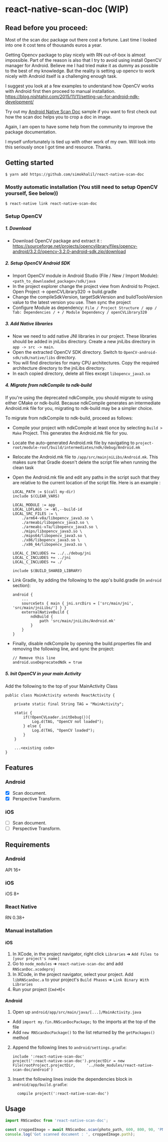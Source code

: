 
# react-native-scan-doc (WIP)

## Read before you proceed:
Most of the scan doc package out there cost a fortune. Last time I looked into one it cost tens of thousands euros a year.

Getting Opencv package to play nicely with RN out-of-box is almost impossible. Part of the reason is also that I try to avoid using install OpenCV manager for Android. Believe me I had tried make it as dummy as possible to the best of my knowledge. But the reality is setting up opencv to work nicely with Android itself is a challenging enough task. 

I suggest you look at a few examples to understand how OpenCV works with Android first then proceed to manual installation.
https://blog.nishtahir.com/2015/11/11/setting-up-for-android-ndk-development/

Try out my [Android Native Scan Doc](https://github.com/beast/android-opencv-scan-doc) sample if you want to first check out how the scan doc helps you to crop a doc in image.

Again, I am open to have some help from the community to improve the package documentation.

I myself unfortunately is tied up with other work of my own. Will look into this seriously once I got time and resource. Thanks.

## Getting started

`$ yarn add https://github.com/simokhalil/react-native-scan-doc`

### Mostly automatic installation (You still need to setup OpenCV yourself, See below))

`$ react-native link react-native-scan-doc`

### Setup OpenCV
##### 1. Download
- Download OpenCV package and extract it : https://sourceforge.net/projects/opencvlibrary/files/opencv-android/3.2.0/opencv-3.2.0-android-sdk.zip/download

##### 2. Setup OpenCV Android SDK
- Import OpenCV module in Android Studio (File / New / Import Module): `<path_to_downloaded_package>/sdk/java`
- In the project explorer change the project view from Android to Project. Open Project -> openCVLibrary320 -> build.gradle
- Change the compileSdkVersion, targetSdkVersion and buildToolsVersion value to the latest version you use. Then sync the project
- Configure Module as dependency: `File / Project Structure / app / Tab: Dependencies / + / Module Dependency / openCVLibrary320`

##### 3. Add Native libraries
- Now we need to add native JNI libraries in our project. These libraries should be added in jniLibs directory. Create a new jniLibs directory in `app -> src -> main`.
- Open the extracted OpenCV SDK directory. Switch to `OpenCV-android-sdk/sdk/native/libs` directory.
- You will find directories for many CPU architectures. Copy the required architecture directory to the jniLibs directory.
- In each copied directory, delete all files except `libopencv_java3.so`

##### 4. Migrate from ndkCompile to ndk-build
If you're using the deprecated ndkCompile, you should migrate to using either CMake or ndk-build. Because ndkCompile generates an intermediate Android.mk file for you, migrating to ndk-build may be a simpler choice.

To migrate from ndkCompile to ndk-build, proceed as follows:
- Compile your project with ndkCompile at least once by selecting `Build > Make` Project. This generates the Android.mk file for you.
- Locate the auto-generated Android.mk file by navigating to `project-root/module-root/build/intermediates/ndk/debug/Android.mk`
- Relocate the Android.mk file to `/app/src/mainjniLibs/Android.mk`. This makes sure that Gradle doesn't delete the script file when running the clean task
- Open the Android.mk file and edit any paths in the script such that they are relative to the current location of the script file. Here is an example : 

    ```
    LOCAL_PATH := $(call my-dir)
    include $(CLEAR_VARS)
    
    LOCAL_MODULE := app
    LOCAL_LDFLAGS := -Wl,--build-id
    LOCAL_SRC_FILES := \
        ./arm64-v8a/libopencv_java3.so \
        ./armeabi/libopencv_java3.so \
        ./armeabi-v7a/libopencv_java3.so \
        ./mips/libopencv_java3.so \
        ./mips64/libopencv_java3.so \
        ./x86/libopencv_java3.so \
        ./x86_64/libopencv_java3.so \
    
    LOCAL_C_INCLUDES += ../../debug/jni
    LOCAL_C_INCLUDES += ../jni
    LOCAL_C_INCLUDES += ./
    
    include $(BUILD_SHARED_LIBRARY)
    ```

- Link Gradle, by adding the following to the app's build.gradle (in `android` section):

    ```
    android {
        ...
        sourceSets { main { jni.srcDirs = ['src/main/jni', 'src/main/jniLibs/'] } }
        externalNativeBuild {
            ndkBuild {
                path 'src/main/jniLibs/Android.mk'
            }
        }
    }
    ```

- Finally, disable ndkCompile by opening the build.properties file and removing the following line, and sync the project:

    ```
    // Remove this line
    android.useDeprecatedNdk = true
    ```

##### 5. Init OpenCV in your main Activity
Add the following to the top of your MainActivity Class

```
public class MainActivity extends ReactActivity {
    
    private static final String TAG = "MainActivity";
    
    static {
        if(!OpenCVLoader.initDebug()){
            Log.d(TAG, "OpenCV not loaded");
        } else {
            Log.d(TAG, "OpenCV loaded");
        }
    }
    
    ...<existing code>
}
```

## Features
### Android
- [x] Scan document.
- [x] Perspective Transform.
  
### iOS
- [ ] Scan document.
- [ ] Perspective Transform.

## Requirements
### Android
API 16+
### iOS
iOS 8+
### React Native
RN 0.38+

### Manual installation

#### iOS

1. In XCode, in the project navigator, right click `Libraries` ➜ `Add Files to [your project's name]`
2. Go to `node_modules` ➜ `react-native-scan-doc` and add `RNScanDoc.xcodeproj`
3. In XCode, in the project navigator, select your project. Add `libRNScanDoc.a` to your project's `Build Phases` ➜ `Link Binary With Libraries`
4. Run your project (`Cmd+R`)<

#### Android

1. Open up `android/app/src/main/java/[...]/MainActivity.java`
  - Add `import my.fin.RNScanDocPackage;` to the imports at the top of the file
  - Add `new RNScanDocPackage()` to the list returned by the `getPackages()` method
2. Append the following lines to `android/settings.gradle`:
  	```
  	include ':react-native-scan-doc'
  	project(':react-native-scan-doc').projectDir = new File(rootProject.projectDir, 	'../node_modules/react-native-scan-doc/android')
  	```
3. Insert the following lines inside the dependencies block in `android/app/build.gradle`:
  	```
      compile project(':react-native-scan-doc')
  	```

## Usage
```javascript
import RNScanDoc from 'react-native-scan-doc';
  
const croppedImage = await RNScanDoc.scan(photo_path, 600, 800, 90, 'PNG', null);
console.log('Got scanned document : ', croppedImage.path);
```
  
